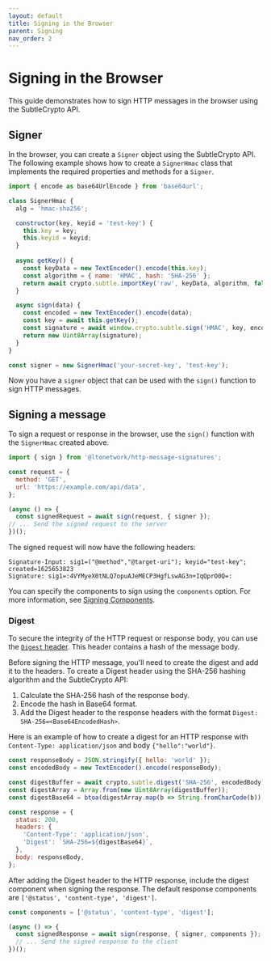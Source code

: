 ```yaml
---
layout: default
title: Signing in the Browser
parent: Signing
nav_order: 2
---
```


# Signing in the Browser

This guide demonstrates how to sign HTTP messages in the browser using the SubtleCrypto API.

## Signer

In the browser, you can create a `Signer` object using the SubtleCrypto API. The following example shows how to create
a `SignerHmac` class that implements the required properties and methods for a `Signer`.

```javascript
import { encode as base64UrlEncode } from 'base64url';

class SignerHmac {
  alg = 'hmac-sha256';

  constructor(key, keyid = 'test-key') {
    this.key = key;
    this.keyid = keyid;
  }
  
  async getKey() {
    const keyData = new TextEncoder().encode(this.key);
    const algorithm = { name: 'HMAC', hash: 'SHA-256' };
    return await crypto.subtle.importKey('raw', keyData, algorithm, false, ['sign']);
  }

  async sign(data) {
    const encoded = new TextEncoder().encode(data);
    const key = await this.getKey();
    const signature = await window.crypto.subtle.sign('HMAC', key, encoded);
    return new Uint8Array(signature);
  }
}

const signer = new SignerHmac('your-secret-key', 'test-key');
```

Now you have a `signer` object that can be used with the `sign()` function to sign HTTP messages.

## Signing a message

To sign a request or response in the browser, use the `sign()` function with the `SignerHmac` created above.

```javascript
import { sign } from '@ltonetwork/http-message-signatures';

const request = {
  method: 'GET',
  url: 'https://example.com/api/data',
};

(async () => {
  const signedRequest = await sign(request, { signer });
// ... Send the signed request to the server
})();
```

The signed request will now have the following headers:

```
Signature-Input: sig1=("@method","@target-uri"); keyid="test-key"; created=1625653823
Signature: sig1=:4VYMyeX0tNLQ7opuAJeMECP3HgfLswAG3n+IqQprO0Q=:
```

You can specify the components to sign using the `components` option. For more information, see
[Signing Components](/signing#components).

### Digest

To secure the integrity of the HTTP request or response body, you can use the
[`Digest` header](https://developer.mozilla.org/en-US/docs/Web/HTTP/Headers/Digest). This header contains a hash of the
message body.

Before signing the HTTP message, you'll need to create the digest and add it to the headers. To create a Digest header
using the SHA-256 hashing algorithm and the SubtleCrypto API:

1. Calculate the SHA-256 hash of the response body.
2. Encode the hash in Base64 format.
3. Add the Digest header to the response headers with the format `Digest: SHA-256=<Base64EncodedHash>`.

Here is an example of how to create a digest for an HTTP response with `Content-Type: application/json` and body
`{"hello":"world"}`.

```javascript
const responseBody = JSON.stringify({ hello: 'world' });
const encodedBody = new TextEncoder().encode(responseBody);

const digestBuffer = await crypto.subtle.digest('SHA-256', encodedBody);
const digestArray = Array.from(new Uint8Array(digestBuffer));
const digestBase64 = btoa(digestArray.map(b => String.fromCharCode(b)).join(''));

const response = {
  status: 200,
  headers: {
    'Content-Type': 'application/json',
    'Digest': `SHA-256=${digestBase64}`,
  },
  body: responseBody,
};
```

After adding the Digest header to the HTTP response, include the digest component when signing the response. The default
response components are `['@status', 'content-type', 'digest']`.

```javascript
const components = ['@status', 'content-type', 'digest'];

(async () => {
  const signedResponse = await sign(response, { signer, components });
  // ... Send the signed response to the client
})();
```

